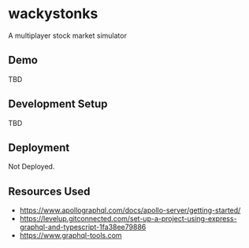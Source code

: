 # wackystonks
A multiplayer stock market simulator

## Demo
TBD
## Development Setup
TBD

## Deployment
Not Deployed.

## Resources Used
- https://www.apollographql.com/docs/apollo-server/getting-started/
- https://levelup.gitconnected.com/set-up-a-project-using-express-graphql-and-typescript-1fa38ee79886
- https://www.graphql-tools.com
